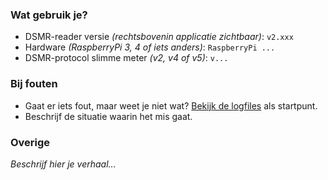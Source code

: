 ### Wat gebruik je?
* DSMR-reader versie *(rechtsbovenin applicatie zichtbaar)*: `v2.xxx`
* Hardware *(RaspberryPi 3, 4 of iets anders)*: `RaspberryPi ...`
* DSMR-protocol slimme meter *(v2, v4 of v5)*: `v...`

### Bij fouten
* Gaat er iets fout, maar weet je niet wat? [Bekijk de logfiles](https://dsmr-reader.readthedocs.io/nl/v2/troubleshooting.html) als startpunt.
* Beschrijf de situatie waarin het mis gaat.

### Overige
*Beschrijf hier je verhaal...*